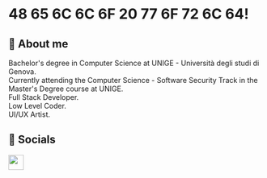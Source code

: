 # 48 65 6C 6C 6F 20 77 6F 72 6C 64!
🦕 About me
---
Bachelor's degree in Computer Science at UNIGE - Università degli studi di Genova.
<br>
Currently attending the Computer Science - Software Security Track in the Master's Degree course at UNIGE.
<br>
Full Stack Developer.
<br>
Low Level Coder.
<br>
UI/UX Artist.
<br>

🦖 Socials
---
<a href="https://mastodon.social/@itsmemjlo"><img src="https://github.com/thaMilo/thaMilo/blob/main/mastodonlogo.svg" style="width: 30px; height: 30px;"/></a>
